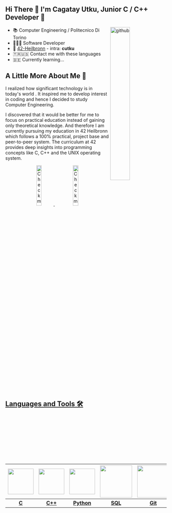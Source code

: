 ## Hi There 👋 I'm Cagatay Utku, Junior C / C++ Developer 🚀

<img width="35%" align="right" alt="github" src="https://rishavanand.github.io/static/images/greetings.gif"/>

- 📚&nbsp;Computer Engineering / Politecnico Di Torino
- 👩🏻‍💻&nbsp;Software Developer
- 🐣&nbsp;<a target="_blank" href="https://www.42heilbronn.de/en/">42-Heilbronn</a> - intra: <b>cutku</b>
- 🇹🇷🇺🇸 Contact me with these languages
- 🇩🇪 Currently learning...

## A Little More About Me 💬

I realized how significant technology is in today's world . It inspired me to develop interest in coding and hence I decided to study Computer Engineering. 

I discovered that it would be better for me to focus on practical education instead of gaining only theoretical knowledge. And therefore I am currently pursuing my education in 42 Heilbronn which follows a 100% practical, project base and peer-to-peer system. The curriculum at 42 provides deep insights into programming concepts like C, C++ and the UNIX operating system.

<p align="center">
  <a href="https://leetcode.com/CagatayUtku/" target="_blank">
    <img width="18%" alt="Check my Leetcode" src="https://user-images.githubusercontent.com/118751159/216605771-e367d820-53bf-44dd-960d-474430cadcca.png"/>
  </a>
 &nbsp;&nbsp;&nbsp;&nbsp;
  <a href="https://www.linkedin.com/in/cagatay-utku/" target="_blank">
      <img width="18%" alt="Check my Linkedin" src="https://user-images.githubusercontent.com/118751159/216603615-c221cd5b-b707-4c5c-9cff-1dc2430a60d2.png"/>
 
</p>

## Languages and Tools 🛠️<br />
|<img style="width: 80px" src="https://upload.wikimedia.org/wikipedia/commons/thumb/1/18/C_Programming_Language.svg/1200px-C_Programming_Language.svg.png"> |<img style="width: 80px" src="https://user-images.githubusercontent.com/81783752/216672005-ea991e98-9dd0-41ea-8e3d-bea87752775a.png"> |<img style="width: 80px" src="https://user-images.githubusercontent.com/118751159/216626822-f92e5839-41a3-4aec-987c-f4ec39b3d1f7.png">| <img style="width: 100px" src="https://media1.giphy.com/media/EK5nB6wQKKN86j7GWx/giphy.gif?cid=790b76113fd65a9386daf6b2bd86487884627fdfdf1a597a&rid=giphy.gif&ct=s">| <img style="width: 100px" src="https://media.giphy.com/media/kH1DBkPNyZPOk0BxrM/giphy.gif"> |<img style="width: 90px" src="https://upload.wikimedia.org/wikipedia/commons/thumb/4/4b/Bash_Logo_Colored.svg/1200px-Bash_Logo_Colored.svg.png"> |
|:-:|:-:|:-:|:-:|:-:|:-:|
|<b>C</b>|<b>C++</b>|<b>Python</b>|<b>SQL</b>|<b>Git</b>|<b>Bash</b>|
